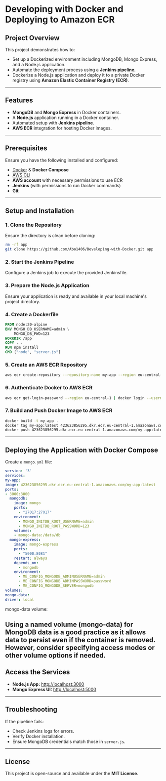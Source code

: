 # **Developing with Docker and Deploying to Amazon ECR**

## **Project Overview**
This project demonstrates how to:
- Set up a Dockerized environment including MongoDB, Mongo Express, and a Node.js application.  
- Automate the deployment process using a **Jenkins pipeline**.  
- Dockerize a Node.js application and deploy it to a private Docker registry using **Amazon Elastic Container Registry (ECR)**.

---

## **Features**
- **MongoDB** and **Mongo Express** in Docker containers.  
- A **Node.js** application running in a Docker container.  
- Automated setup with **Jenkins pipeline**.  
- **AWS ECR** integration for hosting Docker images.  

---

## **Prerequisites**
Ensure you have the following installed and configured:
- [Docker](https://docs.docker.com/get-docker/) & **Docker Compose**  
- [AWS CLI](https://docs.aws.amazon.com/cli/latest/userguide/install-cliv2.html)  
- **AWS account** with necessary permissions to use ECR  
- **Jenkins** (with permissions to run Docker commands)  
- **Git**  

---

## **Setup and Installation**

### **1. Clone the Repository**
Ensure the directory is clean before cloning:
```bash
rm -rf app
git clone https://github.com/Abo1406/Developing-with-Docker.git app
```

### **2. Start the Jenkins Pipeline**
Configure a Jenkins job to execute the provided Jenkinsfile.  

### **3. Prepare the Node.js Application**
Ensure your application is ready and available in your local machine's project directory.

### **4. Create a Dockerfile**
```dockerfile
FROM node:20-alpine
ENV MONGO_DB_USERNAME=admin \
    MONGO_DB_PWD=123
WORKDIR /app
COPY . .
RUN npm install
CMD ["node", "server.js"]
```

### **5. Create an AWS ECR Repository**
```bash
aws ecr create-repository --repository-name my-app --region eu-central-1
```

### **6. Authenticate Docker to AWS ECR**
```bash
aws ecr get-login-password --region eu-central-1 | docker login --username AWS --password-stdin 423623856295.dkr.ecr.eu-central-1.amazonaws.com
```

### **7. Build and Push Docker Image to AWS ECR**
```bash
docker build -t my-app .
docker tag my-app:latest 423623856295.dkr.ecr.eu-central-1.amazonaws.com/my-app:latest
docker push 423623856295.dkr.ecr.eu-central-1.amazonaws.com/my-app:latest
```

---

## **Deploying the Application with Docker Compose**
Create a `mongo.yml` file:
```yaml
version: '3'
services:
my-app:
image: 423623856295.dkr.ecr.eu-central-1.amazonaws.com/my-app:latest
ports: 
- 3000:3000
  mongodb:
    image: mongo
    ports:
      - "27017:27017"
    environment:
      - MONGO_INITDB_ROOT_USERNAME=admin
      - MONGO_INITDB_ROOT_PASSWORD=123
    volumes:
    - mongo-data:/data/db
  mongo-express:
    image: mongo-express
    ports:
      - "5000:8081"
    restart: always
    depends_on:
      - mongodb
    environment:
      - ME_CONFIG_MONGODB_ADMINUSERNAME=admin
      - ME_CONFIG_MONGODB_ADMINPASSWORD=password
      - ME_CONFIG_MONGODB_SERVER=mongodb
volumes:
mongo-data:
driver: local
```
mongo-data volume:

Using a named volume (mongo-data) for MongoDB data is a good practice as it allows data to persist even if the container is removed. However, consider specifying access modes or other volume options if needed.
---

## **Access the Services**
- **Node.js App:** [http://localhost:3000](http://localhost:3000)  
- **Mongo Express UI:** [http://localhost:5000](http://localhost:5000)  

---

## **Troubleshooting**
If the pipeline fails:
- Check Jenkins logs for errors.  
- Verify Docker installation.  
- Ensure MongoDB credentials match those in `server.js`.  

---

## **License**
This project is open-source and available under the **MIT License**.
